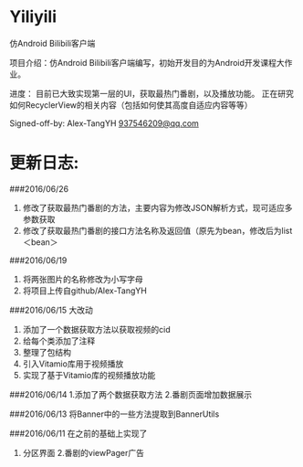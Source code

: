# Yiliyili
仿Android Bilibili客户端

项目介绍：仿Android Bilibili客户端编写，初始开发目的为Android开发课程大作业。

进度：
目前已大致实现第一层的UI，获取最热门番剧，以及播放功能。
正在研究如何RecyclerView的相关内容（包括如何使其高度自适应内容等等）

Signed-off-by: Alex-TangYH <937546209@qq.com>


# 更新日志:

###2016/06/26
1. 修改了获取最热门番剧的方法，主要内容为修改JSON解析方式，现可适应多参数获取
2. 修改了获取最热门番剧的接口方法名称及返回值（原先为bean，修改后为list＜bean＞

###2016/06/19
1. 将两张图片的名称修改为小写字母
2. 将项目上传自github/Alex-TangYH

###2016/06/15
大改动
1. 添加了一个数据获取方法以获取视频的cid
2. 给每个类添加了注释
3. 整理了包结构
4. 引入Vitamio库用于视频播放
5. 实现了基于Vitamio库的视频播放功能

###2016/06/14
1.添加了两个数据获取方法
2.番剧页面增加数据展示

###2016/06/13
将Banner中的一些方法提取到BannerUtils

###2016/06/11
在之前的基础上实现了
1. 分区界面
2.番剧的viewPager广告



